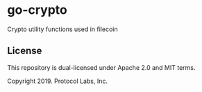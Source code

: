 # go-crypto

Crypto utility functions used in filecoin

## License
This repository is dual-licensed under Apache 2.0 and MIT terms.

Copyright 2019. Protocol Labs, Inc.
